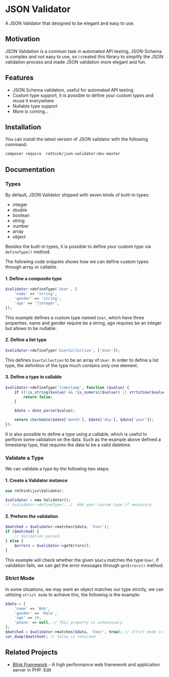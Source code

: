 # JSON Validator

A JSON Validator that designed to be elegant and easy to use. 

## Motivation

JSON Validation is a common task in automated API testing, JSON-Schema is complex and not easy to use, so i
created this library to simplify the JSON validation process and made JSON validation more elegant and fun.

## Features

* JSON Schema validation, useful for automated API testing
* Custom type support, it is possible to define your custom types and reuse it everywhere
* Nullable type support
* More is coming...


## Installation

You can install the latest version of JSON validator with the following command:

```bash
composer require  rethink/json-validator:dev-master 
```

## Documentation

### Types

By default, JSON Validator shipped with seven kinds of built-in types:

- integer
- double
- boolean
- string
- number
- array
- object

Besides the built-in types, it is possible to define your custom type via `defineType()` method.

The following code snippets shows how we can define custom types through array or callable.

#### 1. Define a composite type 

```php
$validator->defineType('User', [
    'name' => 'string',
    'gender' => 'string',
    'age' => '?integer',
]);
```

This example defines a custom type named `User`, which have three properties. name and gender require be a
string, age requires be an integer but allows to be nullable.

#### 2. Define a list type

```php
$validator->defineType('UserCollection', ['User']);
```

This defines `UserCollection` to be an array of `User`. In order to define a list type, the definition of the type much 
contains only one element.


#### 3. Define a type in callable

```php
$validator->defineType('timestamp', function ($value) {
    if ((!is_string($value) && !is_numeric($value)) || strtotime($value) === false) {
        return false;
    }

    $date = date_parse($value);

    return checkdate($date['month'], $date['day'], $date['year']);
});
```

It is also possible to define a type using a callable, which is useful to perform some validation on the data. Such as 
the example above defined a timestamp type, that requires the data to be a valid datetime.

### Validate a Type

We can validate a type by the following two steps:

#### 1. Create a Validator instance

```php
use rethink\jsv\Validator;

$validator = new Validator();
// $validator->defineType(...)  Add your custom type if necessary
```

#### 2. Preform the validation

```php
$matched = $validator->matches($data, 'User');
if ($matched) {
    // Validation passed
} else {
    $errors = $validator->getErrors();
}
```

This example will check whether the given `$data` matches the type `User`, if validation fails, we can get the error 
messages  through `getErrors()` method.


### Strict Mode

In some situations, we may want an object matches our type strictly, we can utilizing `strict mode` to achieve this,
the following is the example:

```php
$data = [
    'name' => 'Bob',
    'gender' => 'Male',
    'age' => 19,
    'phone' => null, // This property is unnecessary
];
$matched = $validator->matches($data, 'User', true); // strict mode is turned on
var_dump($matched); // false is returned
```


## Related Projects

* [Blink Framework](https://github.com/bixuehujin/blink) - A high performance web framework and application server in PHP. Edit



